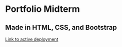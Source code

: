 # Portfolio Midterm

## Made in HTML, CSS, and Bootstrap

[Link to active deployment](https://www.garrettdodd.tech/CIS-376/FOXTROT-LAB/index.html)
